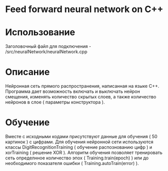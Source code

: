 # Feed forward neural network on C++

# Использование

Заголовочный файл для подключения - /src/neuralNetwork/neuralNetwork.cpp

# Описание

Нейронная сеть прямого распространения, написанная на языке C++. Программа дает возможность включать и выключать нейрон смещения, изменять количество скрытых слоев, а также количество нейронов в слое ( параметры конструктора ). 


# Обучение
Вместе с исходными кодами присутствуют данные для обучения ( 50 картинок ) с цифрами. 
Для обучения нейронной сети используются классы DigitRecognitionTraining ( обучение распознованию цифр ) и xorTraining ( решение XOR ). Алгоритм обучения позволяет тренировать сеть определнное количество эпох ( Training.train(epoch) ) или до необходимого показателя ошибки ( Training.autoTrain(error) ).
